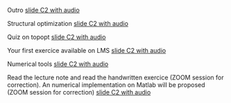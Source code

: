 Outro [slide C2 with audio](https://app.amanote.com/note-taking/document/c64d3f3f-a4ce-4006-90e6-99493675e117)

Structural optimization [slide C2 with audio](https://app.amanote.com/note-taking/document/81a33d56-ed3e-40e6-bc78-da19d4f3f8c4)

Quiz on topopt [slide C2 with audio](https://app.amanote.com/note-taking/document/c33a7289-56a5-4fb7-aa6f-549646209da8)

Your first exercice available on LMS [slide C2 with audio](https://app.amanote.com/note-taking/document/90346056-005e-46a1-95c5-cf346eb28692)


Numerical tools [slide C2 with audio](https://app.amanote.com/note-taking/document/149e6787-957c-4b48-a285-53fccbc1e0be)


Read the lecture note and read the handwritten exercice (ZOOM session for correction). An numerical implementation on Matlab will be proposed (ZOOM session for correction) [slide C2 with audio](https://app.amanote.com/note-taking/document/f3d53bf1-2e2e-42be-9da0-a3f7a6eafbd6)
